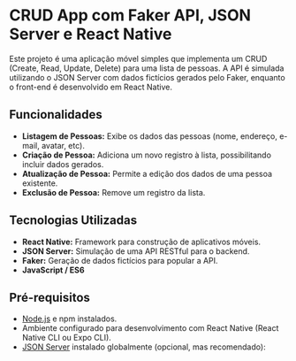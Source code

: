 # CRUD App com Faker API, JSON Server e React Native

Este projeto é uma aplicação móvel simples que implementa um CRUD (Create, Read, Update, Delete) para uma lista de pessoas. A API é simulada utilizando o JSON Server com dados fictícios gerados pelo Faker, enquanto o front-end é desenvolvido em React Native.

## Funcionalidades

- **Listagem de Pessoas:** Exibe os dados das pessoas (nome, endereço, e-mail, avatar, etc).
- **Criação de Pessoa:** Adiciona um novo registro à lista, possibilitando incluir dados gerados.
- **Atualização de Pessoa:** Permite a edição dos dados de uma pessoa existente.
- **Exclusão de Pessoa:** Remove um registro da lista.

## Tecnologias Utilizadas

- **React Native:** Framework para construção de aplicativos móveis.
- **JSON Server:** Simulação de uma API RESTful para o backend.
- **Faker:** Geração de dados fictícios para popular a API.
- **JavaScript / ES6**

## Pré-requisitos

- [Node.js](https://nodejs.org/) e npm instalados.
- Ambiente configurado para desenvolvimento com React Native (React Native CLI ou Expo CLI).
- [JSON Server](https://github.com/typicode/json-server) instalado globalmente (opcional, mas recomendado):

